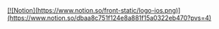 <a href="https://www.notion.so/your-notion-page">
  [![Notion](https://www.notion.so/front-static/logo-ios.png)](https://www.notion.so/dbaa8c751f124e8a881f15a0322eb470?pvs=4)
</a>
